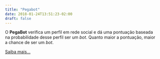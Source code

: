```yaml
---
title: "Pegabot"
date: 2018-01-24T13:51:23-02:00
draft: false
---
```


O **PegaBot** verifica um perfil em rede social e dá uma pontuação baseada na probabilidade desse perfil ser um _bot_. Quanto maior a pontuação, maior a chance de ser um _bot_.

[Saiba mais...](/faq/)
